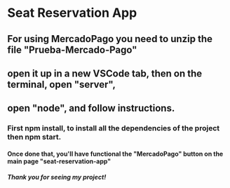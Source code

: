 # Seat Reservation App

## For using MercadoPago you need to unzip the file "Prueba-Mercado-Pago"
## open it up in a new VSCode tab, then on the terminal, open "server",
## open "node", and follow instructions.

### First npm install, to install all the dependencies of the project then npm start.

#### Once done that, you'll have functional the "MercadoPago" button on the main page "seat-reservation-app"

##### Thank you for seeing my project!
